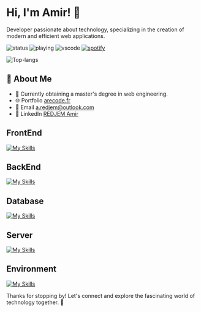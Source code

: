 # Hi, I'm Amir! 👋

Developer passionate about technology, specializing in the creation of modern and efficient web applications.

![status](https://nocache.advaith.workers.dev?url=https://img.shields.io/endpoint?url=https://dev.discordprofiles.me/api/badge/status/245583998095458305?simple=true)
![playing](https://nocache.advaith.workers.dev?url=https://img.shields.io/endpoint?url=https://dev.discordprofiles.me/api/badge/playing/245583998095458305)
![vscode](https://nocache.advaith.workers.dev?url=https://img.shields.io/endpoint?url=https://dev.discordprofiles.me/api/badge/vscode/245583998095458305)
[![spotify](https://nocache.advaith.workers.dev?url=https://img.shields.io/endpoint?url=https://dev.discordprofiles.me/api/badge/spotify/245583998095458305)](https://dev.discordprofiles.me/openspotify/245583998095458305)

![Top-langs](https://github-readme-stats.vercel.app/api/top-langs?username=REDJEM-Amir&theme=vue-dark&show_icons=true&hide_border=true&layout=compact&count_private=true)

## 🚀 About Me

- 🔭 Currently obtaining a master's degree in web engineering.
- 🌐 Portfolio <a href="https://arecode.fr" target="_blank">arecode.fr</a>
- 📧 Email <a href="mailto:a.redjem@outlook.com" target="_blank">a.redjem@outlook.com</a>
- 💼 LinkedIn <a href="https://www.linkedin.com/in/amir-redjem-963049230/" target="_blank">REDJEM Amir</a>

## FrontEnd
[![My Skills](https://skillicons.dev/icons?i=react,nextjs,swift)]([https://skillicons.dev](https://skillicons.dev))

## BackEnd
[![My Skills](https://skillicons.dev/icons?i=nestjs,fastapi,rust,spring,symfony)](httpst://skillicons.dev)

## Database
[![My Skills](https://skillicons.dev/icons?i=postgresql,supabase,firebase)](https://skillicons.dev)

## Server
[![My Skills](https://skillicons.dev/icons?i=ubuntu,redhat,docker,kubernetes,nginx,swarm)](https://skillicons.dev)

## Environment
[![My Skills](https://skillicons.dev/icons?i=vscode,postman,git,github,gitlab,jenkins,auth0)](https://skillicons.dev)

Thanks for stopping by! Let's connect and explore the fascinating world of technology together. 🚀
